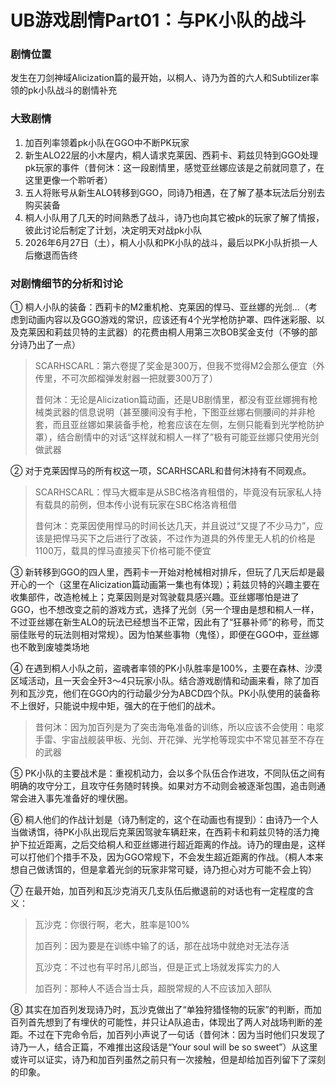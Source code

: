 # UB游戏剧情Part01：与PK小队的战斗

### 剧情位置

发生在刀剑神域Alicization篇的最开始，以桐人、诗乃为首的六人和Subtilizer率领的pk小队战斗的剧情补充

### 大致剧情

1. 加百列率领着pk小队在GGO中不断PK玩家
2. 新生ALO22层的小木屋内，桐人请求克莱因、西莉卡、莉兹贝特到GGO处理pk玩家的事件（昔何沐：这一段剧情里，感觉亚丝娜应该是之前就同意了，在这里更像一个聆听者）
3. 五人将账号从新生ALO转移到GGO，同诗乃相遇，在了解了基本玩法后分别去购买装备
4. 桐人小队用了几天的时间熟悉了战斗，诗乃也向其它被pk的玩家了解了情报，彼此讨论后制定了计划，决定明天对战pk小队
5. 2026年6月27日（土），桐人小队和PK小队的战斗，最后以PK小队折损一人后撤退而告终

### 对剧情细节的分析和讨论

① 桐人小队的装备：西莉卡的M2重机枪、克莱因的悍马、亚丝娜的光剑…（考虑到动画内容以及GGO游戏的常识，应该还有4个光学枪防护罩、四件迷彩服、以及克莱因和莉兹贝特的主武器）的花费由桐人用第三次BOB奖金支付（不够的部分诗乃出了一点）

> SCARHSCARL：第六卷提了奖金是300万，但我不觉得M2会那么便宜（外传里，不可次郎榴弹发射器一把就要300万了）
>
> 昔何沐：无论是Alicization篇动画，还是UB剧情里，都没有亚丝娜拥有枪械类武器的信息说明（甚至腰间没有手枪，下图亚丝娜右侧腰间的并非枪套，而且亚丝娜如果装备手枪，枪套应该在左侧，左侧只能看到光学枪防护罩），结合剧情中的对话“这样就和桐人一样了”极有可能亚丝娜只使用光剑做武器

② 对于克莱因悍马的所有权这一项，SCARHSCARL和昔何沐持有不同观点。

> SCARHSCARL：悍马大概率是从SBC格洛肯租借的，毕竟没有玩家私人持有载具的前例，但本传小说有玩家在SBC格洛肯租借
> 
> 昔何沐：克莱因使用悍马的时间长达几天，并且说过“又提了不少马力”，应该是把悍马买下之后进行了改装，不过作为道具的外传里无人机的价格是1100万，载具的悍马直接买下价格可能不便宜

③ 新转移到GGO的四人里，西莉卡一开始对枪械相对排斥，但玩了几天后却是最开心的一个（这里在Alicization篇动画第一集也有体现）；莉兹贝特的兴趣主要在收集部件，改造枪械上；克莱因则是对驾驶载具感兴趣。亚丝娜哪怕是进了GGO，也不想改变之前的游戏方式，选择了光剑（另一个理由是想和桐人一样，不过亚丝娜在新生ALO的玩法已经想当不正常，因此有了“狂暴补师”的称号，而艾丽佳账号的玩法则相对常规）。因为怕某些事物（鬼怪），即便在GGO中，亚丝娜也不敢到废墟类场地

④ 在遇到桐人小队之前，盗魂者率领的PK小队胜率是100%，主要在森林、沙漠区域活动，且一天会全歼3～4只玩家小队。结合游戏剧情和动画来看，除了加百列和瓦沙克，他们在GGO内的行动最少分为ABCD四个队。PK小队使用的装备称不上很好，只能说中规中矩，强大的在于他们的战术。

> 昔何沐：因为加百列是为了突击海龟准备的训练，所以应该不会使用：电浆手雷、宇宙战舰装甲板、光剑、开花弹、光学枪等现实中不常见甚至不存在的武器

⑤ PK小队的主要战术是：重视机动力，会以多个队伍合作进攻，不同队伍之间有明确的攻守分工，且攻守任务随时转换。如果对方不动则会被逐渐包围，追击则通常会进入事先准备好的埋伏圈。

⑥ 桐人他们的作战计划是（诗乃制定的，这个在动画也有提到）：由诗乃一个人当做诱饵，待PK小队出现后克莱因驾驶车辆赶来，在西莉卡和莉兹贝特的活力掩护下拉近距离，之后交给桐人和亚丝娜进行超近距离的作战。诗乃的理由是，这样可以打他们个措手不及，因为GGO常规下，不会发生超近距离的作战。（桐人本来想自己做诱饵的，但是拿着光剑的玩家非常可疑，诗乃担心对方可能不会上钩）

⑦ 在最开始，加百列和瓦沙克消灭几支队伍后撤退前的对话也有一定程度的含义：

> 瓦沙克：你很行啊，老大，胜率是100%
> 
> 加百列：因为要是在训练中输了的话，那在战场中就绝对无法存活
> 
> 瓦沙克：不过也有平时吊儿郎当，但是正式上场就发挥实力的人
> 
> 加百列：那种人不适合当士兵，超脱常规的人不应该加入部队

⑧ 其实在加百列发现诗乃时，瓦沙克做出了“单独狩猎怪物的玩家”的判断，而加百列首先想到了有埋伏的可能性，并只让A队追击，体现出了两人对战场判断的差距。不过在下完命令后，加百列小声说了一句话（昔何沐：因为当时他们只发现了诗乃一人，结合正篇，不难推出这段话是“Your soul will be so sweet”）从这里或许可以证实，诗乃和加百列虽然之前只有一次接触，但是却给加百列留下了深刻的印象。
